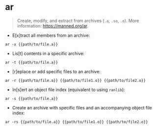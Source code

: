 # ar

> Create, modify, and extract from archives (`.a`, `.so`, `.o`).
> More information: <https://manned.org/ar>.

- E[x]tract all members from an archive:

`ar -x {{path/to/file.a}}`

- Lis[t] contents in a specific archive:

`ar -t {{path/to/file.a}}`

- [r]eplace or add specific files to an archive:

`ar -r {{path/to/file.a}} {{path/to/file1.o}} {{path/to/file2.o}}`

- In[s]ert an object file index (equivalent to using `ranlib`):

`ar -s {{path/to/file.a}}`

- Create an archive with specific files and an accompanying object file index:

`ar -rs {{path/to/file.a}} {{path/to/file1.o}} {{path/to/file2.o}}`
